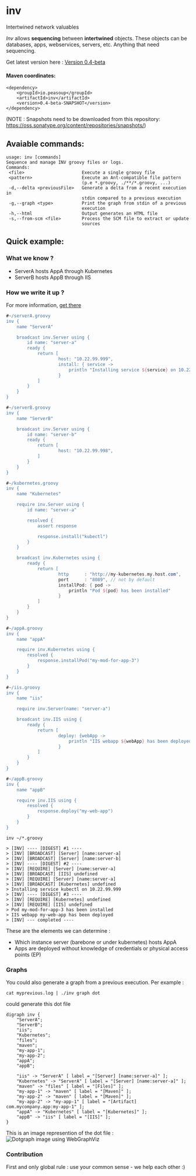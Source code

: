# inv
Intertwined network valuables

*Inv* allows **sequencing** between **intertwined** objects. These objects can be databases, apps, webservices, servers, etc. Anything that need sequencing.

Get latest version here : [Version 0.4-beta](https://github.com/peasoupio/inv/releases/download/0.4-beta/inv-0.4-beta-SNAPSHOT.zip)  

#### Maven coordinates:

```
<dependency>
    <groupId>io.peasoup</groupId>
    <artifactId>inv</artifactId>
    <version>0.4-beta-SNAPSHOT</version>
</dependency>
```
(NOTE : Snapshots need to be downloaded from this repository: https://oss.sonatype.org/content/repositories/snapshots/) 

## Avaiable commands:  
```
usage: inv [commands]
Sequence and manage INV groovy files or logs.
Commands:
 <file>                      Execute a single groovy file
 <pattern>                   Execute an Ant-compatible file pattern
                             (p.e *.groovy, ./**/*.groovy, ...)
 -d,--delta <previousFile>   Generate a delta from a recent execution in
                             stdin compared to a previous execution
 -g,--graph <type>           Print the graph from stdin of a previous
                             execution
 -h,--html                   Output generates an HTML file
 -s,--from-scm <file>        Process the SCM file to extract or update
                             sources
```

## Quick example:

### What we know ?
* ServerA hosts AppA through Kubernetes
* ServerB hosts AppB through IIS

### How we write it up ?

For more information, [get there](https://github.com/peasoupio/inv/wiki/Syntax)

```groovy
#~/serverA.groovy
inv {
    name "ServerA"

    broadcast inv.Server using {
        id name: "server-a"
        ready {
            return [
                    host: "10.22.99.999",
                    install: { service ->
                        println "Installing service ${service} on 10.22.99.999"
                    }
            ]
        }
    }
}
```

```groovy
#~/serverB.groovy
inv {
    name "ServerB"

    broadcast inv.Server using {
        id name: "server-b"
        ready {
            return [
                    host: "10.22.99.998",
            ]
        }
    }
}
```

```groovy
#~/kubernetes.groovy
inv {
    name "Kubernetes"

    require inv.Server using {
        id name: "server-a"

        resolved {
            assert response

            response.install("kubectl")
        }
    }

    broadcast inv.Kubernetes using {
        ready {
            return [
                    http      : "http://my-kubernetes.my.host.com",
                    port      : "8089", // not by default
                    installPod: { pod ->
                        println "Pod ${pod} has been installed"
                    }
            ]
        }
    }
}
```

```groovy
#~/appA.groovy
inv {
    name "appA"

    require inv.Kubernetes using {
        resolved {
            response.installPod("my-mod-for-app-3")
        }
    }
}
```

```groovy
#~/iis.groovy
inv {
    name "iis"

    require inv.Server(name: "server-a")

    broadcast inv.IIS using {
        ready {
            return [
                    deploy: {webApp ->
                        println "IIS webapp ${webApp} has been deployed"
                    }
            ]
        }
    }
}
```

```groovy
#~/appB.groovy
inv {
    name "appB"

    require inv.IIS using {
        resolved {
            response.deploy("my-web-app")
        }
    }
}
```

```
inv ~/*.groovy

> [INV] ---- [DIGEST] #1 ----
> [INV] [BROADCAST] [Server] [name:server-a]
> [INV] [BROADCAST] [Server] [name:server-b]
> [INV] ---- [DIGEST] #2 ----
> [INV] [REQUIRE] [Server] [name:server-a]
> [INV] [BROADCAST] [IIS] undefined
> [INV] [REQUIRE] [Server] [name:server-a]
> [INV] [BROADCAST] [Kubernetes] undefined
> Installing service kubectl on 10.22.99.999
> [INV] ---- [DIGEST] #3 ----
> [INV] [REQUIRE] [Kubernetes] undefined
> [INV] [REQUIRE] [IIS] undefined
> Pod my-mod-for-app-3 has been installed
> IIS webapp my-web-app has been deployed
> [INV] --- completed ----
```

These are the elements we can determine :
* Which instance server (barebone or under kubernetes) hosts AppA
* Apps are deployed without knowledge of credentials or physical access points (EP)

### Graphs

You could also generate a graph from a previous execution. Per example :

    cat myprevious.log | ./inv graph dot

could generate this dot file

```
digraph inv {
	"ServerA";
	"ServerB";
	"iis";
	"Kubernetes";
	"files";
	"maven";
	"my-app-1";
	"my-app-2";
	"appA";
	"appB";
    
	"iis" -> "ServerA" [ label = "[Server] [name:server-a]" ];
	"Kubernetes" -> "ServerA" [ label = "[Server] [name:server-a]" ];
	"maven" -> "files" [ label = "[Files]" ];
	"my-app-1" -> "maven" [ label = "[Maven]" ];
	"my-app-2" -> "maven" [ label = "[Maven]" ];
	"my-app-2" -> "my-app-1" [ label = "[Artifact] com.mycompany.app:my-app-1" ];
	"appA" -> "Kubernetes" [ label = "[Kubernetes]" ];
	"appB" -> "iis" [ label = "[IIS]" ];
}
```

This is an image represention of the dot file :  
![Dotgraph image using WebGraphViz](https://github.com/peasoupio/inv/blob/feature/0.4-beta/src/main/example/graph/dotGraph.png "Dotgraph image using WebGraphViz")


### Contribution
First and only global rule : use your common sense - we help each other :)
